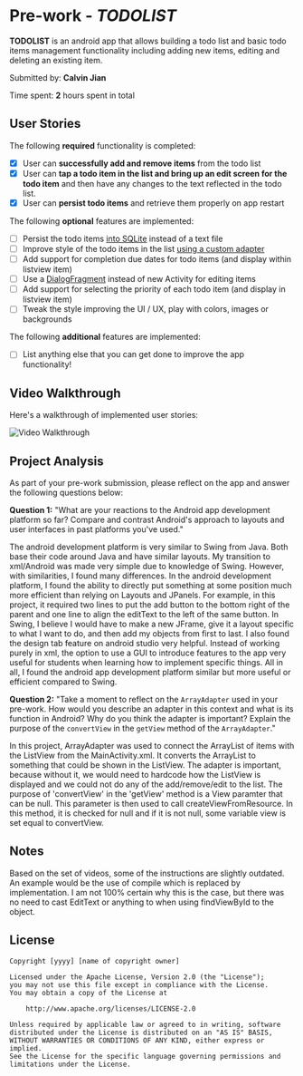 # Pre-work - *TODOLIST*

**TODOLIST** is an android app that allows building a todo list and basic todo items management functionality including adding new items, editing and deleting an existing item.

Submitted by: **Calvin Jian**

Time spent: **2** hours spent in total

## User Stories

The following **required** functionality is completed:

* [X] User can **successfully add and remove items** from the todo list
* [X] User can **tap a todo item in the list and bring up an edit screen for the todo item** and then have any changes to the text reflected in the todo list.
* [X] User can **persist todo items** and retrieve them properly on app restart

The following **optional** features are implemented:

* [ ] Persist the todo items [into SQLite](http://guides.codepath.com/android/Persisting-Data-to-the-Device#sqlite) instead of a text file
* [ ] Improve style of the todo items in the list [using a custom adapter](http://guides.codepath.com/android/Using-an-ArrayAdapter-with-ListView)
* [ ] Add support for completion due dates for todo items (and display within listview item)
* [ ] Use a [DialogFragment](http://guides.codepath.com/android/Using-DialogFragment) instead of new Activity for editing items
* [ ] Add support for selecting the priority of each todo item (and display in listview item)
* [ ] Tweak the style improving the UI / UX, play with colors, images or backgrounds

The following **additional** features are implemented:

* [ ] List anything else that you can get done to improve the app functionality!

## Video Walkthrough

Here's a walkthrough of implemented user stories:

<img src='https://i.imgur.com/x6A5PPA.gif' title='Video Walkthrough' width='' alt='Video Walkthrough' />

## Project Analysis

As part of your pre-work submission, please reflect on the app and answer the following questions below:

**Question 1:** "What are your reactions to the Android app development platform so far? Compare and contrast Android's approach to layouts and user interfaces in past platforms you've used."

The android development platform is very similar to Swing from Java. Both base their code around Java and have similar layouts. My transition to xml/Android was made very simple due to knowledge of Swing. However, with similarities, I found many differences. In the android development platform, I found the ability to directly put something at some position much more efficient than relying on Layouts and JPanels. For example, in this project, it required two lines to put the add button to the bottom right of the parent and one line to align the editText to the left of the same button. In Swing, I believe I would have to make a new JFrame, give it a layout specific to what I want to do, and then add my objects from first to last. I also found the design tab feature on android studio very helpful. Instead of working purely in xml, the option to use a GUI to introduce features to the app very useful for students when learning how to implement specific things. All in all, I found the android app development platform similar but more useful or efficient compared to Swing.

**Question 2:** "Take a moment to reflect on the `ArrayAdapter` used in your pre-work. How would you describe an adapter in this context and what is its function in Android? Why do you think the adapter is important? Explain the purpose of the `convertView` in the `getView` method of the `ArrayAdapter`."

In this project, ArrayAdapter was used to connect the ArrayList of items with the ListView from the MainActivity.xml. It converts the ArrayList to something that could be shown in the ListView. The adapter is important, because without it, we would need to hardcode how the ListView is displayed and we could not do any of the add/remove/edit to the list. The purpose of 'convertView' in the 'getView' method is a View paramter that can be null. This parameter is then used to call createViewFromResource. In this method, it is checked for null and if it is not null, some variable view is set equal to convertView.

## Notes

Based on the set of videos, some of the instructions are slightly outdated. An example would be the use of compile which is replaced by implementation. I am not 100% certain why this is the case, but there was no need to cast EditText or anything to when using findViewById to the object.

## License

    Copyright [yyyy] [name of copyright owner]

    Licensed under the Apache License, Version 2.0 (the "License");
    you may not use this file except in compliance with the License.
    You may obtain a copy of the License at

        http://www.apache.org/licenses/LICENSE-2.0

    Unless required by applicable law or agreed to in writing, software
    distributed under the License is distributed on an "AS IS" BASIS,
    WITHOUT WARRANTIES OR CONDITIONS OF ANY KIND, either express or implied.
    See the License for the specific language governing permissions and
    limitations under the License.

